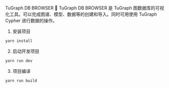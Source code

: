 TuGraph DB BROWSER 🔗
TuGraph DB BROWSER 是 TuGraph 图数据库的可视化工具。可以完成图谱、模型、数据等的创建和导入。同时可用使用 TuGraph Cypher 进行数据的操作。

1. 安装项目

```bash
yarn install
```

2. 启动开发项目

```bash
yarn run dev
```

3. 项目编译

```bash
yarn run build
```
